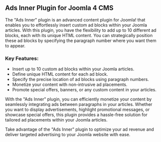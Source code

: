 ## Ads Inner Plugin for Joomla 4 CMS

The "Ads Inner" plugin is an advanced content plugin for Joomla! that enables you to effortlessly insert custom ad blocks within your Joomla articles. With this plugin, you have the flexibility to add up to 10 different ad blocks, each with its unique HTML content. You can strategically position these ad blocks by specifying the paragraph number where you want them to appear.

### Key Features:

- Insert up to 10 custom ad blocks within your Joomla articles.
- Define unique HTML content for each ad block.
- Specify the precise location of ad blocks using paragraph numbers.
- Monetize your content with non-intrusive ad placements.
- Promote special offers, banners, or any custom content in your articles.

With the "Ads Inner" plugin, you can efficiently monetize your content by seamlessly integrating ads between paragraphs in your articles. Whether you want to display advertisements, highlight promotional messages, or showcase special offers, this plugin provides a hassle-free solution for tailored ad placements within your Joomla articles.

Take advantage of the "Ads Inner" plugin to optimize your ad revenue and deliver targeted advertising to your Joomla website with ease.
